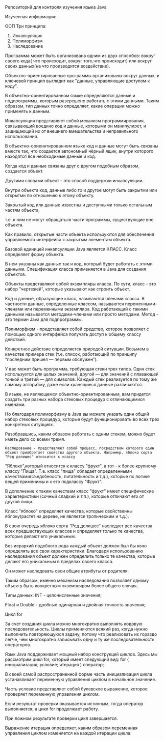 Репозиторий для контроля изучения языка Java 

Изученная информация:

ООП
Три принципа:
1) Инкапсуляция
2) Полиморфизм
3) Наследование

Программа может быть организована одним из двух способов:
вокруг своего кода( что происходит, вокруг того,что происходит) 
или вокруг своих данных(на что производится воздействие).

Объектно-ориентированные программы организованы вокруг данных, и ключевой принцип выглядит как "данные, управляющие
доступом к коду".

В объектно-ориентированном языке определяются данные и подпрограммы, которым разерешено работать с этими данными.
Таким образом, тип данных точно определяет, какие операции можно применять к данным.

Инкапсуляция представляет собой механизм программирования, связывающий воедино код и данные, которыми он манипулирет,
и защищающий их от внешнего вмешательства и неправильного использования.  

В объектно-ориеннтированном языке код и данные могут быть связаны вместе так,
что создается автономный чёрный ящик, внутри которого находятся все необходимые данные и код. 

Когда код и данные связаны друг с другом подобным образом, создается объект. 

Другими словами объект - это способ поддержки инкапсуляции.

Внутри объекта код, данные либо то и другое могут быть закрытми или открытми по отношению к этому объекту.

Закрытый код или данные известны и доступными только остальным частям объекта,

т.е. к ним не могут обращаться части программы, существующие вне объекта. 

Как правило, открытые части объекта используются для обеспечения управляемого интерфейса к закрытым элементам объекта.

Базовой единицей инкапсуляции Java является КЛАСС. Класс определяет форму объекта. 

 В нем указаны как данные так и код, который будет работать с этими данными. 
Спецификация класса применяется в Java для создания объектов.

Объекты представляют собой экземпляры класса. По сути, класс - это набор "чертежей", которые указывают как строить объект.

Код и данные, образующие класс, называются членами класса. В частности данные, определенные классом, называются переменными-членами или переменными экземпляра. Код работающий с такими данными называется методами-членами или просто методами. Метод - это термин Java для подпрограммы.

Полиморфизм - представляет собой средство, которое позволяет с помощью одного интерфейса получать доступ к общему классу действий.

Конкретное действие определяется природой ситуации. Возьмем в качестве примера стек (т.е. список, работающий по принципу “последним пришел — первым обслужен”). 

У вас может быть программа, требующая стеки трех типов. Один стек используется для целых значений, другой — для значений с плавающей точкой и третий — для символов. Каждый стек реализуется по тому же самому алгоритму, даже если хранящиеся данные различаются. 

В языке, не являющемся объектно-ориентированным, вам придется создать три разных набора стековых процедур с отличающимися именами. 

Но благодаря полиморфизму в Java вы можете указать один общий набор стековых процедур, которые будут функционировать во всех трех конкретных ситуациях.

Разобравшись, каким образом работать с одним стеком, можно будет иметь дело со всеми тремя.

	Наследование - представляет собой процесс, посредством которого один объект приобретает свойства другого объекта. Например, яблоко сорта "Ред делишес" относится к классу
"Яблоко",который относится к классу "фрукт", а тот - к более крупному классу "Пища". Т.е. класс "пища" обладает определенными качествами(съедобноость, питательность и т.д.), 
которые по логике вещей применимы и к его подклассу "Фрукт". 

В дополнение к таким качествам класс "фрукт" имеет специфические характеристики (сочный сладкий и т.п.), которые отличают его от другой 
пищи.

Класс "яблоко" определяет качества, которые свойственны яблоку(растет на дереве, не является тропическим и т.д.).

В свою очередь яблоко сорта “Ред делишес”  наследует все качества всех предшествующих классов и определяет только те качества, которые делают его уникальным.

Без иерархий подобного рода каждый объект должен был бы явно определять все свои характеристики. Благодаря использованию наследования объект  должен определить только те качества, которые делают его уникальным в пределах своего класса.

Он может наследовать свои общие атрибуты от родителя.

Таким образом, именно механизм наследования позволяет одному объекту быть конкретным экземпляром более общего случая.

Типы данных:
INT - целочисленные значения;

Float и Double - дробные одинарная и двойная точность значения;

Цикл for

За счет создания цикла можно многократно выполнять кодовую последовательность. Циклы применяются всякий раз, когда нужно выполнить повторяющуюся задачу, потому что реализовать их гораздо легче, чем многократно записывать одну и ту же последовательность операторов. 

Язык Java поддерживает мощный набор конструкций циклов. Здесь мы рассмотрим цикл for, который имеет следующий вид:
for { инициализация; условие; итерация ) оператор;

В своей самой распространенной форме часть инициализация цикла устанавливает переменную управления циклом в начальное значение.

Часть условие представляет собой булевское выражение, которое проверяет переменную управления циклом.

Если результат проверки оказывается истинным, тогда оператор выполняется, а цикл for продолжает работу.

При ложном результате проверки цикл завершается. 

Выражение итерация определяет, каким образом переменная управления циклом изменяется на каждой итерации цикла. 
 
